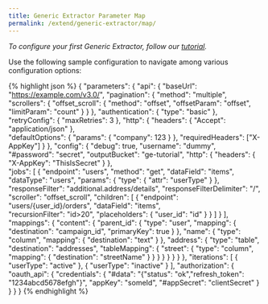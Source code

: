 ```yaml
---
title: Generic Extractor Parameter Map
permalink: /extend/generic-extractor/map/
---
```

*To configure your first Generic Extractor, follow our [tutorial](/extend/generic-extractor/tutorial/).*

Use the following sample configuration to navigate among various configuration options:

{% highlight json %}
{
    "parameters": {
        "api": {
            "baseUrl": "https://example.com/v3.0/",
            "pagination": {
                "method": "multiple",
                "scrollers": {
                    "offset_scroll": {
                        "method": "offset",
                        "offsetParam": "offset",
                        "limitParam": "count"
                    }
                }
            },
            "authentication": {
                "type": "basic"
            },
            "retryConfig": {
                "maxRetries": 3
            },
            "http": {
                "headers": {
                    "Accept": "application/json"
                },                
                "defaultOptions": {
                    "params": {
                        "company": 123
                    }
                },
                "requiredHeaders": ["X-AppKey"]
            }
        },
        "config": {
            "debug": true,
            "username": "dummy",
            "#password": "secret",
            "outputBucket": "ge-tutorial",
            "http": {
                "headers": {
                    "X-AppKey": "ThisIsSecret"
                }
            },            
            "jobs": [
                {
                    "endpoint": "users",
                    "method": "get",
                    "dataField": "items",
                    "dataType": "users",
                    "params": {
                        "type": {
                            "attr": "userType"
                        }
                    },
                    "responseFilter": "additional.address/details",
                    "responseFilterDelimiter": "/",
                    "scroller": "offset_scroll",
                    "children": [
                        {
                            "endpoint": "users/{user_id}/orders",
                            "dataField": "items",                        
                            "recursionFilter": "id>20",
                            "placeholders": {
                                "user_id": "id"
                            }
                        }
                    ]
                }
            ],
            "mappings": {
                "content": {
                    "parent_id": {
                        "type": "user",
                        "mapping": {
                            "destination": "campaign_id",
                            "primaryKey": true
                        }
                    },
                    "name": {
                        "type": "column",
                        "mapping": {
                            "destination": "text"
                        }
                    },
                    "address": {
                        "type": "table",
                        "destination": "addresses",
                        "tableMapping": {
                            "street": {
                                "type": "column",
                                "mapping": {
                                    "destination": "streetName"
                                }
                            }
                        }
                    }
                }
            }
        }
    },
    "iterations": [
        {
            "userType": "active"
        },
        {
            "userType": "inactive"
        }
    ],
    "authorization": {
        "oauth_api": {
            "credentials": {
                "#data": "{\"status\": \"ok\",\"refresh_token\": \"1234abcd5678efgh\"}",
                "appKey": "someId",
                "#appSecret": "clientSecret"
            }
        }
    }
}
{% endhighlight %}

<script>
document.addEventListener('DOMContentLoaded', function() {
    // Api
    $("span.nt:contains('\"baseUrl\"')").wrap("<a href='/extend/generic-extractor/configuration/api/#base-url'></a>");
    $("span.nt:contains('\"retryConfig\"')").wrap("<a href='/extend/generic-extractor/configuration/api/#retry-configuration'></a>");
    $("span.nt:contains('\"http\"')").first().wrap("<a href='/extend/generic-extractor/configuration/api/#default-http-options'></a>");
    $("span.nt:contains('\"headers\"')").first().wrap("<a href='/extend/generic-extractor/configuration/api/#headers'></a>");
    $("span.nt:contains('\"params\"')").first().wrap("<a href='/extend/generic-extractor/configuration/api/#default-request-parameters'></a>");
    $("span.nt:contains('\"defaultOptions\"')").wrap("<a href='/extend/generic-extractor/configuration/api/#default-request-parameters'></a>");
    $("span.nt:contains('\"requiredHeaders\"')").wrap("<a href='/extend/generic-extractor/configuration/api/#required-headers'></a>");
    $("span.nt:contains('\"pagination\"')").wrap("<a href='/extend/generic-extractor/configuration/api/pagination/'></a>");
    $("span.nt:contains('\"scrollers\"')").wrap("<a href='/extend/generic-extractor/configuration/api/pagination/multiple/'></a>");
    $("span.nt:contains('\"method\"')").first().wrap("<a href='/extend/generic-extractor/configuration/api/pagination/#paging-strategy'></a>");
    $("span.nt:contains('\"authentication\"')").wrap("<a href='/extend/generic-extractor/configuration/api/authentication'></a>");

    // Jobs
    $("span.nt:contains('\"endpoint\"')").wrap("<a href='/extend/generic-extractor/configuration/config/jobs/#endpoint'></a>");
    $("span.nt:contains('\"params\"')").last().wrap("<a href='/extend/generic-extractor/configuration/config/jobs/#request-parameters'></a>");    
    $("span.nt:contains('\"method\"')").last().wrap("<a href='/extend/generic-extractor/configuration/config/jobs/#method'></a>");
    $("span.nt:contains('\"dataField\"')").wrap("<a href='/extend/generic-extractor/configuration/config/jobs/#data-field'></a>");
    $("span.nt:contains('\"dataType\"')").wrap("<a href='/extend/generic-extractor/configuration/config/jobs/#data-type'></a>");
    $("span.nt:contains('\"responseFilter\"')").wrap("<a href='/extend/generic-extractor/configuration/config/jobs/#response-filter'></a>");
    $("span.nt:contains('\"responseFilterDelimiter\"')").wrap("<a href='/extend/generic-extractor/configuration/config/jobs/#response-filter'></a>");
    $("span.nt:contains('\"scroller\"')").last().wrap("<a href='/extend/generic-extractor/configuration/config/jobs/#scroller'></a>");

    // Child jobs
    $("span.nt:contains('\"children\"')").wrap("<a href='/extend/generic-extractor/configuration/config/jobs/#children'></a>");
    $("span.nt:contains('\"recursionFilter\"')").wrap("<a href='/extend/generic-extractor/configuration/config/jobs/children/#filter'></a>");
    $("span.nt:contains('\"placeholders\"')").wrap("<a href='/extend/generic-extractor/configuration/config/jobs/children/#placeholders'></a>");

    // Config root
    $("span.nt:contains('\"config\"')").wrap("<a href='/extend/generic-extractor/configuration/config/'></a>");
    $("span.nt:contains('\"debug\"')").wrap("<a href='/extend/generic-extractor/running/#debug-mode'></a>");
    $("span.nt:contains('\"jobs\"')").wrap("<a href='/extend/generic-extractor/configuration/config/jobs/'></a>");
    $("span.nt:contains('\"mappings\"')").wrap("<a href='/extend/generic-extractor/configuration/configuration/config/mappings/'></a>");
    $("span.nt:contains('\"api\"')").wrap("<a href='/extend/generic-extractor/configuration/api/'></a>");
    $("span.nt:contains('\"outputBucket\"')").wrap("<a href='/extend/generic-extractor/configuration/config/#output-bucket'></a>");
    $("span.nt:contains('\"http\"')").last().wrap("<a href='/extend/generic-extractor/configuration/config/#http'></a>");

    // Mappings
    $("span.nt:contains('\"type\"')").last().wrap("<a href='/extend/generic-extractor/configuration/config/mappings/#configuration'></a>");
    $("span.s2:contains('\"column\"')").wrap("<a href='/extend/generic-extractor/configuration/config/mappings/#column-mapping'></a>");
    $("span.s2:contains('\"user\"')").wrap("<a href='/extend/generic-extractor/configuration/config/mappings/#user-mapping'></a>");
    $("span.s2:contains('\"table\"')").wrap("<a href='/extend/generic-extractor/configuration/config/mappings/#table-mapping'></a>");
    $("span.nt:contains('\"mapping\"')").wrap("<a href='/extend/generic-extractor/configuration/config/mappings/#column-mapping'></a>");
    $("span.nt:contains('\"tableMapping\"')").wrap("<a href='/extend/generic-extractor/configuration/config/mappings/#table-mapping'></a>");
    
    // Authorization
    $("span.nt:contains('\"authorization\"')").wrap("<a href='/extend/generic-extractor/configuration/api/authentication/#oauth'></a>");
    $("span.nt:contains('\"oauth_api\"')").wrap("<a href='/extend/generic-extractor/configuration/api/authentication/#oauth'></a>");
    $("span.nt:contains('\"credentials\"')").wrap("<a href='/extend/generic-extractor/configuration/api/authentication/#oauth'></a>");

    $("span.nt:contains('\"iterations\"')").wrap("<a href='/extend/generic-extractor/iterations/'></a>");    
}, false);
</script>
<style>
pre a {
    border-bottom: 1px dashed navy;
}
</style>
